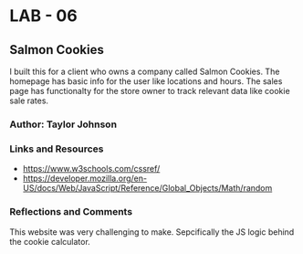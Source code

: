 # LAB - 06
## Salmon Cookies
I built this for a client who owns a company called Salmon Cookies. The homepage has basic info for the user like locations and hours. The sales page has functionalty for the store owner to track relevant data like cookie sale rates.
### Author: Taylor Johnson
### Links and Resources
- https://www.w3schools.com/cssref/
- https://developer.mozilla.org/en-US/docs/Web/JavaScript/Reference/Global_Objects/Math/random
### Reflections and Comments
This website was very challenging to make. Sepcifically the JS logic behind the cookie calculator. 